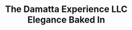 ---
title: "The Damatta Experience LLC Elegance Baked In"
url: /largo/the-damatta-experience-llc-elegance-baked-in/
shop: bakery
---